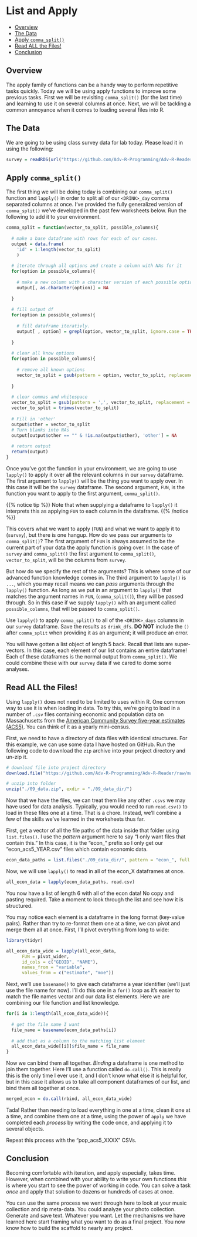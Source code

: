 List and Apply
================

- [Overview][]
- [The Data][]
- [Apply `comma_split()`][]
- [Read ALL the Files!][]
- [Conclusion][]

## Overview

The apply family of functions can be a handy way to perform repetitive
tasks quickly. Today we will be using apply functions to improve some
previous tasks. First we will be revisiting `comma_split()` (for the
last time) and learning to use it on several columns at once. Next, we
will be tackling a common annoyance when it comes to loading several
files into R.

## The Data

We are going to be using class survey data for lab today. Please load it
in using the following:

``` r
survey = readRDS(url("https://github.com/Adv-R-Programming/Adv-R-Reader/raw/main/class_survey.rds"))
```

## Apply `comma_split()`

The first thing we will be doing today is combining our `comma_split()`
function and `lapply()` in order to split all of our `<DRINK>_day` comma
separated columns at once. I’ve provided the fully generalized version
of `comma_split()` we’ve developed in the past few worksheets below. Run
the following to add it to your environment.

``` r
comma_split = function(vector_to_split, possible_columns){
  
  # make a base dataframe with rows for each of our cases.
  output = data.frame(
    'id' = 1:length(vector_to_split)
    )
  
  # iterate through all options and create a column with NAs for it
  for(option in possible_columns){
    
    # make a new column with a character version of each possible option.
    output[, as.character(option)] = NA
    
  }
  
  # fill output df
  for(option in possible_columns){
    
    # fill dataframe iterativly.
    output[ , option] = grepl(option, vector_to_split, ignore.case = TRUE)
    
  }
  
  # clear all know options
  for(option in possible_columns){
    
    # remove all known options
    vector_to_split = gsub(pattern = option, vector_to_split, replacement = '', ignore.case = TRUE)
    
  }
  
  # clear commas and whitespace
  vector_to_split = gsub(pattern = ',', vector_to_split, replacement = '', ignore.case = TRUE)
  vector_to_split = trimws(vector_to_split)
  
  # Fill in 'other'
  output$other = vector_to_split
  # Turn blanks into NAs
  output[output$other == "" & !is.na(output$other), 'other'] = NA
  
  # return output
  return(output)
}
```

Once you’ve got the function in your environment, we are going to use
`lapply()` to apply it over all the relevant columns in our `survey`
dataframe. The first argument to `lapply()` will be the thing you want
to apply over. In this case it will be the `survey` dataframe. The
second argument, `FUN`, is the function you want to apply to the first
argument, `comma_split()`.

{{% notice tip %}} Note that when supplying a dataframe to `lapply()` it
interprets this as applying `FUN` to each column in the dataframe. {{%
/notice %}}

This covers what we want to apply (`FUN`) and what we want to apply it
to (`survey`), but there is one hangup. How do we pass our arguments to
`comma_split()`? The first argument of `FUN` is always assumed to be the
current part of your data the apply function is going over. In the case
of `survey` and `comma_split()` the first argument to `comma_split()`,
`vector_to_split`, will be the columns from `survey`.

But how do we specify the rest of the arguments? This is where some of
our advanced function knowledge comes in. The third argument to
`lapply()` is `...`, which you may recall means we can *pass* arguments
through the `lapply()` function. As long as we put in an argument to
`lapply()` that matches the argument names in `FUN`, (`comma_split()`),
they will be passed through. So in this case if we supply `lapply()`
with an argument called `possible_columns`, that will be passed to
`comma_split()`.

<div class="question">

Use `lapply()` to apply `comma_split()` to all of the `<DRINK>_days`
columns in our `survey` dataframe. Save the results as `drink_dfs`. **DO
NOT** include the `()` after `comma_split` when providing it as an
argument; it will produce an error.

</div>

You will have gotten a list object of length 5 back. Recall that lists
are super-vectors. In this case, each element of our list contains an
entire dataframe! Each of these dataframes is the normal output from
`comma_split()`. We could combine these with our `survey` data if we
cared to dome some analyses.

## Read ALL the Files!

Using `lapply()` does not need to be limited to uses within R. One
common way to use it is when loading in data. To try this, we’re going
to load in a number of `.csv` files containing economic and population
data on Massachusetts from the [American Community Survey five-year
estimates (ACS5)][]. You can think of it as a yearly mini-census.

First, we need to have a directory of data files with identical
structures. For this example, we can use some data I have hosted on
GitHub. Run the following code to download the `zip` archive into your
project directory and un-zip it.

``` r
# download file into project directory
download.file("https://github.com/Adv-R-Programming/Adv-R-Reader/raw/main/content/class_worksheets/09_apply_lists/09_data.zip", "./09_data.zip")

# unzip into folder
unzip("./09_data.zip", exdir = "./09_data_dir/")
```

Now that we have the files, we can treat them like any other `.csvs` we
may have used for data analysis. Typically, you would need to run
`read.csv()` to load in these files one at a time. That is a chore.
Instead, we’ll combine a few of the skills we’ve learned in the
worksheets thus far.

First, get a vector of all the file paths of the data inside that folder
using `list.files()`. I use the *pattern* argument here to say “I only
want files that contain this.” In this case, it is the “econ\_” prefix
so I only get our “econ_acs5_YEAR.csv” files which contain economic
data.

``` r
econ_data_paths = list.files("./09_data_dir/", pattern = "econ_", full.names = TRUE)
```

Now, we will use `lapply()` to read in all of the econ_X dataframes at
once.

``` r
all_econ_data = lapply(econ_data_paths, read.csv)
```

You now have a list of length 6 with all of the econ data! No copy and
pasting required. Take a moment to look through the list and see how it
is structured.

You may notice each element is a dataframe in the long format (key-value
pairs). Rather than try to re-format them one at a time, we can pivot
and merge them all at once. First, I’ll pivot everything from long to
wide:

``` r
library(tidyr)

all_econ_data_wide = lapply(all_econ_data,
      FUN = pivot_wider,
      id_cols = c("GEOID", "NAME"),
      names_from = "variable",
      values_from = c("estimate", "moe"))
```

Next, we’ll use `basename()` to give each dataframe a year identifier
(we’ll just use the file name for now). I’ll do this one in a `for()`
loop as it’s easier to match the file names vector and our data list
elements. Here we are combining our file function and list knowledge.

``` r
for(i in 1:length(all_econ_data_wide)){
  
  # get the file name I want
  file_name = basename(econ_data_paths[i])
  
  # add that as a column to the matching list element
  all_econ_data_wide[[i]]$file_name = file_name
}
```

Now we can bind them all together. *Binding* a dataframe is one method
to join them together. Here I’ll use a function called `do.call()`. This
is really this is the only time I ever use it, and I don’t know what
else it is helpful for, but in this case it allows us to take all
component dataframes of our list, and bind them all together at once.

``` r
merged_econ = do.call(rbind, all_econ_data_wide)
```

Tada! Rather than needing to load everything in one at a time, clean it
one at a time, and combine them one at a time, using the power of
`apply` we have completed each *process* by writing the code once, and
applying it to several objects.

<div class="question">

Repeat this process with the “pop_acs5_XXXX” CSVs.

</div>

## Conclusion

Becoming comfortable with iteration, and apply especially, takes time.
However, when combined with your ability to write your own functions
*this* is where you start to see the power of working in code. You can
solve a task *once* and apply that solution to dozens or hundreds of
cases at once.

You can use the same process we went through here to look at your music
collection and rip meta-data. You could analyze your photo collection.
Generate and save text. Whatever you want. Let the mechanisms we have
learned here start framing what you want to do as a final project. You
now know how to build the scaffold to nearly any project.

  [Overview]: #overview
  [The Data]: #the-data
  [Apply `comma_split()`]: #apply-comma_split
  [Read ALL the Files!]: #read-all-the-files
  [Conclusion]: #conclusion
  [American Community Survey five-year estimates (ACS5)]: https://www.census.gov/data/developers/data-sets/acs-5year.html
